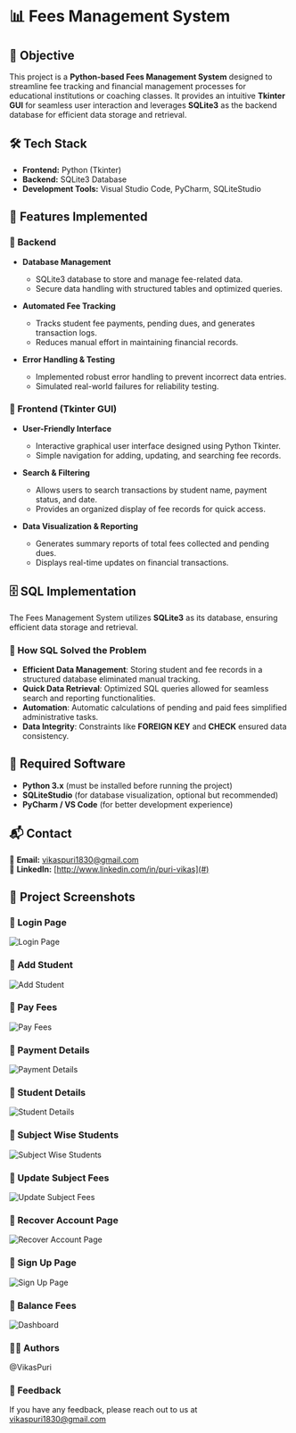 # 📊 Fees Management System

## 🎯 Objective
This project is a **Python-based Fees Management System** designed to streamline fee tracking and financial management processes for educational institutions or coaching classes. It provides an intuitive **Tkinter GUI** for seamless user interaction and leverages **SQLite3** as the backend database for efficient data storage and retrieval.

## 🛠 Tech Stack
- **Frontend:** Python (Tkinter)
- **Backend:** SQLite3 Database
- **Development Tools:** Visual Studio Code, PyCharm, SQLiteStudio

## 🚀 Features Implemented

### 🔹 Backend
- **Database Management**
  - SQLite3 database to store and manage fee-related data.
  - Secure data handling with structured tables and optimized queries.

- **Automated Fee Tracking**
  - Tracks student fee payments, pending dues, and generates transaction logs.
  - Reduces manual effort in maintaining financial records.

- **Error Handling & Testing**
  - Implemented robust error handling to prevent incorrect data entries.
  - Simulated real-world failures for reliability testing.

### 🔹 Frontend (Tkinter GUI)
- **User-Friendly Interface**
  - Interactive graphical user interface designed using Python Tkinter.
  - Simple navigation for adding, updating, and searching fee records.

- **Search & Filtering**
  - Allows users to search transactions by student name, payment status, and date.
  - Provides an organized display of fee records for quick access.

- **Data Visualization & Reporting**
  - Generates summary reports of total fees collected and pending dues.
  - Displays real-time updates on financial transactions.

## 🗄️ SQL Implementation

The Fees Management System utilizes **SQLite3** as its database, ensuring efficient data storage and retrieval.

### 🔹 How SQL Solved the Problem
- **Efficient Data Management**: Storing student and fee records in a structured database eliminated manual tracking.
- **Quick Data Retrieval**: Optimized SQL queries allowed for seamless search and reporting functionalities.
- **Automation**: Automatic calculations of pending and paid fees simplified administrative tasks.
- **Data Integrity**: Constraints like **FOREIGN KEY** and **CHECK** ensured data consistency.

## 📌 Required Software
- **Python 3.x** (must be installed before running the project)
- **SQLiteStudio** (for database visualization, optional but recommended)
- **PyCharm / VS Code** (for better development experience)

## 📬 Contact
📧 **Email:** vikaspuri1830@gmail.com  
🔗 **LinkedIn:** [http://www.linkedin.com/in/puri-vikas](#)  


## 📸 Project Screenshots

### 📸 Login Page
![Login Page](Outputs/Login%20Page.png)

### 📸 Add Student
![Add Student](Outputs/Add%20Student.png)

### 📸 Pay Fees
![Pay Fees](Outputs/Pay%20Fees.png)

### 📸 Payment Details
![Payment Details](Outputs/Payment%20Details.png)

### 📸 Student Details
![Student Details](Outputs/Student%20Details.png)

### 📸 Subject Wise Students
![Subject Wise Students](Outputs/Subject%20Wise%20Students.png)

### 📸 Update Subject Fees
![Update Subject Fees](Outputs/Update%20Subject%20Fees.png)

### 📸 Recover Account Page
![Recover Account Page](Outputs/Recover%20Account%20Page.png)

### 📸 Sign Up Page
![Sign Up Page](Outputs/Sign%20Up%20Page.png)

### 📸 Balance Fees
![Dashboard](Outputs/Screenshot%20(14).png)


### 👨‍💻 Authors

@VikasPuri

### 💬 Feedback

If you have any feedback, please reach out to us at vikaspuri1830@gmail.com
